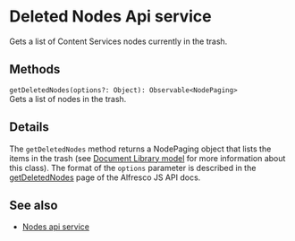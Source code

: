 # Deleted Nodes Api service

Gets a list of Content Services nodes currently in the trash.

## Methods

`getDeletedNodes(options?: Object): Observable<NodePaging>`<br/>
Gets a list of nodes in the trash.

## Details

The `getDeletedNodes` method returns a NodePaging object that lists
the items in the trash (see [Document Library model](document-library.model.md) for
more information about this class). The format of the `options` parameter is
described in the [getDeletedNodes](https://github.com/Alfresco/alfresco-js-api/blob/master/src/alfresco-core-rest-api/docs/NodesApi.md#getDeletedNodes)
page of the Alfresco JS API docs.

<!-- Don't edit the See also section. Edit seeAlsoGraph.json and run config/generateSeeAlso.js -->
<!-- seealso start -->
## See also

- [Nodes api service](nodes-api.service.md)
<!-- seealso end -->



